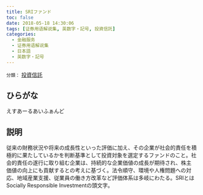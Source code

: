 ```yaml
---
title: SRIファンド
toc: false
date: 2018-05-18 14:30:06
tags: [证券用语解说集, 英数字・記号, 投資信託]
categories:
  - 金融服务
  - 证券用语解说集
  - 日本語
  - 英数字・記号
---
```


`分類：` [投資信託](/tags/投資信託/)

## ひらがな

えすあーるあいふぁんど

## 説明

従来の財務状況や将来の成長性といった評価に加え、その企業が社会的責任を積極的に果たしているかを判断基準として投資対象を選定するファンドのこと。社会的責任の遂行に取り組む企業は、持続的な企業価値の成長が期待され、株主価値の向上にも貢献するとの考えに基づく。法令順守、環境や人権問題への対応、地域産業支援、従業員の働き方改革など評価体系は多岐にわたる。SRIとはSocially Responsible Investmentの頭文字。
